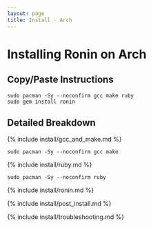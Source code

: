 ```yaml
---
layout: page
title: Install - Arch
---
```


# Installing Ronin on Arch

## Copy/Paste Instructions

```shell
sudo pacman -Sy --noconfirm gcc make ruby
sudo gem install ronin
```

## Detailed Breakdown

{% include install/gcc_and_make.md %}

```shell
sudo pacman -Sy --noconfirm gcc make
```

{% include install/ruby.md %}

```shell
sudo pacman -Sy --noconfirm ruby
```

{% include install/ronin.md %}

{% include install/post_install.md %}

{% include install/troubleshooting.md %}
